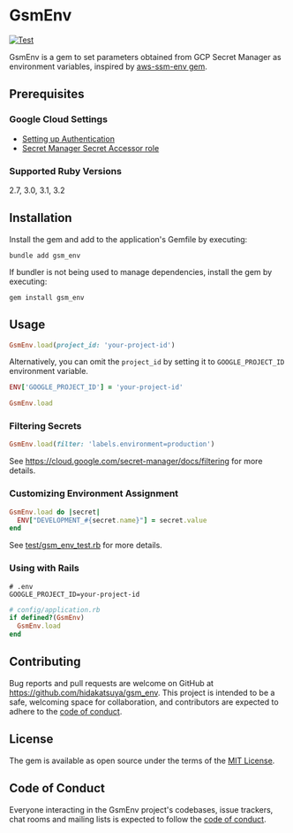 # GsmEnv

[![Test](https://github.com/hidakatsuya/gsm_env/actions/workflows/test.yml/badge.svg?branch=main)](https://github.com/hidakatsuya/gsm_env/actions/workflows/test.yml)

GsmEnv is a gem to set parameters obtained from GCP Secret Manager as environment variables, inspired by [aws-ssm-env gem](https://github.com/sonodar/aws-ssm-env-ruby).

## Prerequisites

### Google Cloud Settings

- [Setting up Authentication](https://cloud.google.com/ruby/docs/reference/google-cloud-secret_manager/latest/AUTHENTICATION)
- [Secret Manager Secret Accessor role](https://cloud.google.com/secret-manager/docs/access-secret-version)

### Supported Ruby Versions

2.7, 3.0, 3.1, 3.2

## Installation

Install the gem and add to the application's Gemfile by executing:

    bundle add gsm_env

If bundler is not being used to manage dependencies, install the gem by executing:

    gem install gsm_env

## Usage

```ruby
GsmEnv.load(project_id: 'your-project-id')
```

Alternatively, you can omit the `project_id` by setting it to `GOOGLE_PROJECT_ID` environment variable.

```ruby
ENV['GOOGLE_PROJECT_ID'] = 'your-project-id'

GsmEnv.load
```

### Filtering Secrets

```ruby
GsmEnv.load(filter: 'labels.environment=production')
```

See https://cloud.google.com/secret-manager/docs/filtering for more details.

### Customizing Environment Assignment

```ruby
GsmEnv.load do |secret|
  ENV["DEVELOPMENT_#{secret.name}"] = secret.value
end
```

See [test/gsm_env_test.rb](https://github.com/hidakatsuya/gsm_env/blob/main/test/gsm_env_test.rb) for more details.

### Using with Rails

```
# .env
GOOGLE_PROJECT_ID=your-project-id
```

```ruby
# config/application.rb
if defined?(GsmEnv)
  GsmEnv.load
end
```

## Contributing

Bug reports and pull requests are welcome on GitHub at https://github.com/hidakatsuya/gsm_env. This project is intended to be a safe, welcoming space for collaboration, and contributors are expected to adhere to the [code of conduct](https://github.com/hidakatsuya/gsm_env/blob/main/CODE_OF_CONDUCT.md).

## License

The gem is available as open source under the terms of the [MIT License](https://opensource.org/licenses/MIT).

## Code of Conduct

Everyone interacting in the GsmEnv project's codebases, issue trackers, chat rooms and mailing lists is expected to follow the [code of conduct](https://github.com/hidakatsuya/gsm_env/blob/main/CODE_OF_CONDUCT.md).
